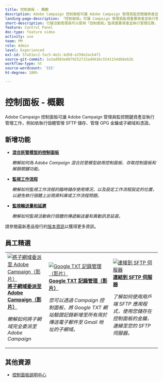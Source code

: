 ```yaml
---
title: 控制面板 - 概觀
description: Adobe Campaign 控制面板可讓 Adobe Campaign 管理員監控關鍵資產並執行管理工作，例如依執行個體管理 SFTP 儲存、管理 GPG 金鑰或子網域和憑證。
landing-page-description: 「控制面板」可讓 Campaign 管理員監視重要資產並執行管理任務，例如依執行個體管理 SFTP 儲存、GPG 金鑰或子網域和憑證。
short-description: 行銷活動管理員可以使用「控制面板」監視重要資產並執行管理任務，例如依執行個體管理 SFTP 儲存、GPG 金鑰或子網域和憑證。
feature: Control Panel
doc-type: feature video
activity: use
team: PM
role: Admin
level: Experienced
exl-id: 57a51ec2-7ac5-4e2c-bd58-e259e2acb4f1
source-git-commit: 1e3ad983e8879252715ad4616c5541154db8eb2b
workflow-type: ht
source-wordcount: '315'
ht-degree: 100%

---
```


# 控制面板 - 概觀

Adobe Campaign 控制面板可讓 Adobe Campaign 管理員監控關鍵資產並執行管理工作，例如依執行個體管理 SFTP 儲存、管理 GPG 金鑰或子網域和憑證。

<div id="whats-new-section">

## 新增功能

* **[混合託管模型的控制面板](/help/control-panel-for-hybrid-hosting-models.md)**

   *瞭解如何為 Adobe Campaign 混合託管模型啟用控制面板、存取控制面板和解鎖關鍵功能。*

* **[監視工作流程](/help/performance-monitoring/monitor-workflows.md)**

   *瞭解如何監視工作流程的臨時儲存使用情況，以及設定工作流程設定的位置，以避免執行個體上出現資料庫或工作流程問題。*

* **[監視輸送量和延遲](/help/performance-monitoring/monitor-throughputs-and-latency.md)**

   *瞭解如何監視活動執行個體的傳遞輸送量和異動訊息延遲。*

請參閱最新產品發行的[版本資訊](https://experienceleague.adobe.com/docs/control-panel/using/release-notes.html?lang=zh-Hant)以獲得更多資訊。

</div>

<div id="recs-overview-body-1"></div>
<div id="recs-overview-body-2"></div>
<div id="recs-overview-body-3"></div>
<div id="recs-overview-body-4"></div>
<div id="recs-overview-body-5"></div>
<div id="recs-overview-body-6"></div>

<div id="staff-picks-section">

## 員工精選

<table>
<tr>
  <td>
    <a href="./subdomains-and-certificates/subdomain-delegation.md"> 
      <img alt="將子網域委派至 Adobe Campaign（影片）" src="./assets/31390.jpg"/>
    </a>
    <div>
      <a href="./subdomains-and-certificates/subdomain-delegation.md">
    <strong>將子網域委派至 Adobe Campaign（影片）</strong>
    </a>
    </div>
    <p>
    <em>瞭解如何將子網域完全委派至 Adobe Campaign</em>
    <p>
  </td>
   <td>
    <a href="./subdomains-and-certificates/google-txt-record-management.md">
      <img alt="Google TXT 記錄管理（影片）" src="./assets/32369.jpg" />
    </a>
    <div>
    <a href="./subdomains-and-certificates/google-txt-record-management.md">
    <strong>Google TXT 記錄管理（影片）</strong>
    </a>
    </div>
    <p>
    <em>您可以透過 Campaign 控制面板，將 Google TXT 網站驗證記錄新增至所有用於傳送電子郵件至 Gmail 地址的子網域。</em>
    <p>
  </td>
  <td>
    <a href="./sftp-management/connect-to-sftp-server.md">
      <img alt="連接到 SFTP 伺服器" src="./assets/27263.jpg" />
    </a>
    <div>
      <a href="./sftp-management/connect-to-sftp-server.md">
    <strong>連結到 SFTP 伺服器</strong>
    </a>
    </div>
    <p>
    <em>了解如何使用用戶端 SFTP 應用程式，使用您儲存在控制面板的金鑰，連線至您的 SFTP 伺服器。</em>
    <p>
  </td>
</tr>
</table>

</div>

## 其他資源

* [控制面板說明中心](https://experienceleague.adobe.com/docs/control-panel/using/control-panel-home.html?lang=zh-Hant)
